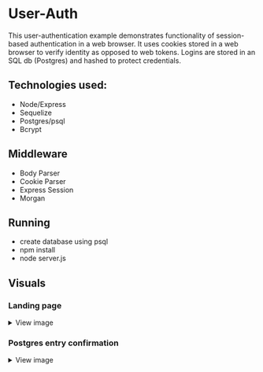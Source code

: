 # User-Auth
This user-authentication example demonstrates functionality of session-based authentication in a web browser.  It uses cookies stored in a web browser to verify identity as opposed to web tokens.  Logins are stored in an SQL db (Postgres) and hashed to protect credentials.

## Technologies used:
* Node/Express
* Sequelize
* Postgres/psql
* Bcrypt

## Middleware
* Body Parser
* Cookie Parser
* Express Session
* Morgan

## Running 
* create database using psql
* npm install
* node server.js


## Visuals

### Landing page
<details><summary>View image</summary>

![Landing Page](https://user-images.githubusercontent.com/29722295/72854183-7e36b000-3c68-11ea-80b2-22766acd41e1.png)
</details>

### Postgres entry confirmation
<details><summary>View image</summary>
  
![DB entry](https://user-images.githubusercontent.com/29722295/72925503-aa553e00-3d07-11ea-8f10-f182698a6415.png)
</details>
